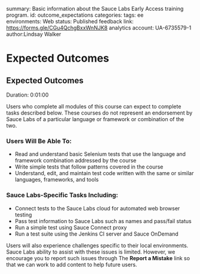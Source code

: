 <!-- Copy this file into tools/site/coursenameFolder & start editing -->

summary: Basic information about the Sauce Labs Early Access training program.
id: outcome_expectations
categories:
tags: ee  
environments: Web
status: Published
feedback link: https://forms.gle/CGu4QchgBxxWnNJK8
analytics account: UA-6735579-1
author:Lindsay Walker
<!-- ------------------------ -->
#  Expected Outcomes

<!-- ------------------------ -->
## Expected Outcomes
Duration: 0:01:00

Users who complete all modules of this course can expect to complete tasks described below.  These courses do not represent an endorsement by Sauce Labs of a particular language or framework or combination of the two.

### Users Will Be Able To:

* Read and understand basic Selenium tests that use the language and framework combination addressed by the course
* Write simple tests that follow patterns covered in the course
* Understand, edit, and maintain test code written with the same or similar languages, frameworks, and tools

### Sauce Labs-Specific Tasks Including:

* Connect tests to the Sauce Labs cloud for automated web browser testing
* Pass test information to Sauce Labs such as names and pass/fail status
* Run a simple test using Sauce Connect proxy
* Run a test suite using the Jenkins CI server and Sauce OnDemand

Users will also experience challenges specific to their local environments. Sauce Labs ability to assist with these issues is limited. However, we encourage you to report such issues through The **Report a Mistake** link so that we can work to add content to help future users.

